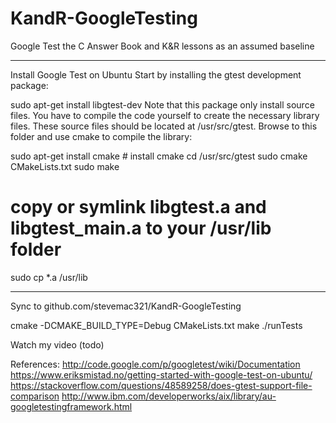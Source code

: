 # KandR-GoogleTesting
Google Test the C Answer Book and K&R lessons as an assumed baseline

-----------------------------------------------------------------------------------------------
Install Google Test on Ubuntu
Start by installing the gtest development package:

sudo apt-get install libgtest-dev
Note that this package only install source files. You have to compile the code yourself to create the necessary library files. These source files should be located at /usr/src/gtest. Browse to this folder and use cmake to compile the library:

sudo apt-get install cmake # install cmake
cd /usr/src/gtest
sudo cmake CMakeLists.txt
sudo make
 
# copy or symlink libgtest.a and libgtest_main.a to your /usr/lib folder
sudo cp *.a /usr/lib

-----------------------------------------------------------------------------------------------
Sync to github.com/stevemac321/KandR-GoogleTesting

cmake -DCMAKE_BUILD_TYPE=Debug CMakeLists.txt
make
./runTests

Watch my video (todo)

References:
http://code.google.com/p/googletest/wiki/Documentation
https://www.eriksmistad.no/getting-started-with-google-test-on-ubuntu/
https://stackoverflow.com/questions/48589258/does-gtest-support-file-comparison
http://www.ibm.com/developerworks/aix/library/au-googletestingframework.html
